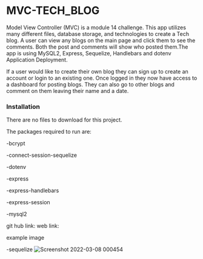 # MVC-TECH_BLOG
Model View Controller (MVC) is a module 14 challenge. This app utilizes many different files, database storage, and technologies to create a Tech blog. A user can view any blogs on the main page and click them to see the comments. Both the post and comments will show who posted them.The app is using MySQL2, Express, Sequelize, Handlebars and dotenv
Application Deployment.

If a user would like to create their own blog they can sign up to create an account or login to an existing one. Once logged in they now have access to a dashboard for posting blogs. They can also go to other blogs and comment on them leaving their name and a date.

### Installation
There are no files to download for this project.

The packages required to run are:

-bcrypt

-connect-session-sequelize

-dotenv

-express

-express-handlebars

-express-session

-mysql2


git hub link:
web link:


example image 

-sequelize
![Screenshot 2022-03-08 000454](https://user-images.githubusercontent.com/90818220/157170658-dfd1e8e3-d234-4e16-bf32-12f2ebbebd40.jpg)
